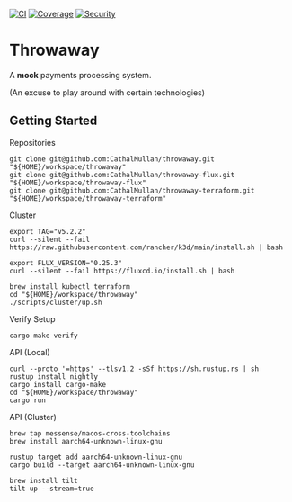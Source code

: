 [![CI](https://github.com/CathalMullan/throwaway/actions/workflows/ci.yml/badge.svg)](https://github.com/CathalMullan/throwaway/actions/workflows/ci.yml)
[![Coverage](https://github.com/CathalMullan/throwaway/actions/workflows/coverage.yml/badge.svg)](https://github.com/CathalMullan/throwaway/actions/workflows/coverage.yml)
[![Security](https://github.com/CathalMullan/throwaway/actions/workflows/security.yml/badge.svg)](https://github.com/CathalMullan/throwaway/actions/workflows/security.yml)

# Throwaway
A **mock** payments processing system.

(An excuse to play around with certain technologies)

## Getting Started

Repositories

```
git clone git@github.com:CathalMullan/throwaway.git "${HOME}/workspace/throwaway"
git clone git@github.com:CathalMullan/throwaway-flux.git "${HOME}/workspace/throwaway-flux"
git clone git@github.com:CathalMullan/throwaway-terraform.git "${HOME}/workspace/throwaway-terraform"
```

Cluster

```
export TAG="v5.2.2"
curl --silent --fail https://raw.githubusercontent.com/rancher/k3d/main/install.sh | bash

export FLUX_VERSION="0.25.3"
curl --silent --fail https://fluxcd.io/install.sh | bash

brew install kubectl terraform
cd "${HOME}/workspace/throwaway"
./scripts/cluster/up.sh
```

Verify Setup

```
cargo make verify
```

API (Local)

```
curl --proto '=https' --tlsv1.2 -sSf https://sh.rustup.rs | sh
rustup install nightly
cargo install cargo-make
cd "${HOME}/workspace/throwaway"
cargo run
```

API (Cluster)

```
brew tap messense/macos-cross-toolchains
brew install aarch64-unknown-linux-gnu

rustup target add aarch64-unknown-linux-gnu
cargo build --target aarch64-unknown-linux-gnu

brew install tilt
tilt up --stream=true
```
